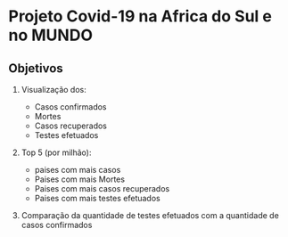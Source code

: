 # Projeto Covid-19 na Africa do Sul e no MUNDO

## Objetivos
1. Visualização dos:
   - Casos confirmados
   - Mortes
   - Casos recuperados
   - Testes efetuados

2. Top 5 (por milhão):
   - paises com mais casos
   - Paises com mais Mortes
   - Paises com mais casos recuperados
   - Paises com mais testes efetuados

3. Comparação da quantidade de testes efetuados com a quantidade de casos confirmados
